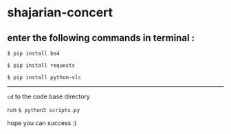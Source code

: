 # shajarian-concert

enter the following commands in terminal :
------------------------------------------------

`$ pip install bs4`

`$ pip install requests`

`$ pip install python-vlc`

------------------------------------------------

`cd` to the code base directory


run `$ python3 scripts.py`


hope you can success :)
